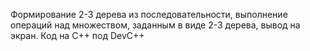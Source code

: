 Формирование 2-3 дерева из последовательности, выполнение операций над множеством, заданным в виде 2-3 дерева, вывод на экран. Код на С++ под DevC++